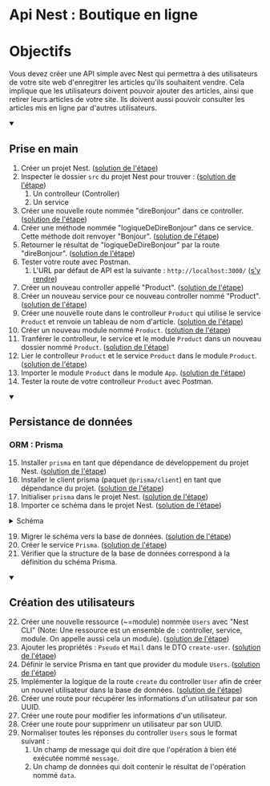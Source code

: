 # Api Nest : Boutique en ligne

# Objectifs

Vous devez créer une API simple avec Nest qui permettra à des utilisateurs de votre site web d'enregitrer les articles qu'ils souhaitent vendre. Cela implique que les utilisateurs doivent pouvoir ajouter des articles, ainsi que retirer leurs articles de votre site. Ils doivent aussi pouvoir consulter les articles mis en ligne par d'autres utilisateurs.

<details open><summary><h2>Prise en main</h2></summary>

1. Créer un projet Nest. ([solution de l'étape](https://github.com/benjGam/E-Commerce-API-NW/tree/01-cr%C3%A9er-un-projet-nest))
2. Inspecter le dossier `src` du projet Nest pour trouver : ([solution de l'étape](https://github.com/benjGam/E-Commerce-API-NW/tree/02-inspecter-src))
   1. Un controlleur (Controller)
   2. Un service
3. Créer une nouvelle route nommée "direBonjour" dans ce controller. ([solution de l'étape](https://github.com/benjGam/E-Commerce-API-NW/tree/03-cr%C3%A9er-une-route))
4. Créer une méthode nommée "logiqueDeDireBonjour" dans ce service. Cette méthode doit renvoyer "Bonjour". ([solution de l'étape](https://github.com/benjGam/E-Commerce-API-NW/tree/04-cr%C3%A9er-une-m%C3%A9thode-dans-un-service))
5. Retourner le résultat de "logiqueDeDireBonjour" par la route "direBonjour". ([solution de l'étape](https://github.com/benjGam/E-Commerce-API-NW/tree/05-retourner-le-resultat))
6. Tester votre route avec Postman.
   1. L'URL par défaut de API est la suivante : `http://localhost:3000/` ([s'y rendre](http://localhost:3000/))
7. Créer un nouveau controller appellé "Product". ([solution de l'étape](https://github.com/benjGam/E-Commerce-API-NW/tree/07-cr%C3%A9er-un-controller))
8. Créer un nouveau service pour ce nouveau controller nommé "Product". ([solution de l'étape](https://github.com/benjGam/E-Commerce-API-NW/tree/08-cr%C3%A9er-un-service))
9. Créer une nouvelle route dans le controlleur `Product` qui utilise le service `Product` et renvoie un tableau de nom d'article. ([solution de l'étape](https://github.com/benjGam/E-Commerce-API-NW/tree/09-cr%C3%A9er-une-route))
10. Créer un nouveau module nommé `Product`. ([solution de l'étape](https://github.com/benjGam/E-Commerce-API-NW/tree/10-cr%C3%A9er-un-module-product))
11. Tranférer le controlleur, le service et le module `Product` dans un nouveau dossier nommé `Product`. ([solution de l'étape](https://github.com/benjGam/E-Commerce-API-NW/tree/11-transf%C3%A9rer-dans-un-dossier))
12. Lier le controlleur `Product` et le service `Product` dans le module `Product`. ([solution de l'étape](https://github.com/benjGam/E-Commerce-API-NW/tree/12-lier-controller-et-service-au-module))
13. Importer le module `Product` dans le module `App`. ([solution de l'étape](https://github.com/benjGam/E-Commerce-API-NW/tree/13-importer-module-product-dans-module-app))
14. Tester la route de votre controlleur `Product` avec Postman.
</details>

<details open><summary><h2>Persistance de données</h2></summary>

### ORM : Prisma

15. Installer `prisma` en tant que dépendance de développement du projet Nest. ([solution de l'étape](https://github.com/benjGam/E-Commerce-API-NW/tree/15-installer-prisma))
16. Installer le client prisma (paquet `@prisma/client`) en tant que dépendance du projet. ([solution de l'étape](https://github.com/benjGam/E-Commerce-API-NW/tree/16-installer-le-client-prisma))
17. Initialiser `prisma` dans le projet Nest. ([solution de l'étape](https://github.com/benjGam/E-Commerce-API-NW/tree/17-initialiser-prisma))
18. Importer ce schéma dans le projet Nest. ([solution de l'étape](https://github.com/benjGam/E-Commerce-API-NW/tree/18-importer-le-sch%C3%A9ma))
<details>  
<summary>Schéma</summary>

```prisma
generator client {
  provider = "prisma-client-js"
}

datasource db {
  provider = "postgresql"
  url      = env("DB_URL")
}

model Products {
  UUID        String @id(map: "products_uuid") @unique() @default(uuid()) @db.VarChar(36) //UUIDv4
  Name        String @db.VarChar(50)
  Price       Int
  Description String @db.Text()
  authorUUID  String @db.VarChar(36) // Ref to UUIDv4
  Author      Users  @relation(map: "product_author", fields: [authorUUID], references: [UUID])
}

model Users {
  UUID     String     @id(map: "users_uuid") @unique() @default(uuid()) @db.VarChar(36) //UUIDv4
  Pseudo   String     @unique() @db.VarChar(50)
  Mail     String     @unique() @db.VarChar(75)
  Products Products[]
}
```

</details>

19. Migrer le schéma vers la base de données. ([solution de l'étape](https://github.com/benjGam/E-Commerce-API-NW/tree/19-migrer-le-sch%C3%A9ma))
20. Créer le service `Prisma`. ([solution de l'étape](https://github.com/benjGam/E-Commerce-API-NW/tree/20-cr%C3%A9er-le-service-prisma)) 
21. Vérifier que la structure de la base de données correspond à la définition du schéma Prisma.

</details>

<details open><summary><h2>Création des utilisateurs</h2></summary>

22. Créer une nouvelle ressource (~=module) nommée `Users` avec "Nest CLI" (Note: Une ressource est un ensemble de : controller, service, module. On appelle aussi cela un module). ([solution de l'étape](https://github.com/benjGam/E-Commerce-API-NW/tree/22-cr%C3%A9er-ressource-users)) 
23. Ajouter les propriétés : `Pseudo` et `Mail` dans le DTO `create-user`. ([solution de l'étape](https://github.com/benjGam/E-Commerce-API-NW/tree/23-ajouter-les-propri%C3%A9t%C3%A9s-au-dto)) 
24. Définir le service Prisma en tant que provider du module `Users`. ([solution de l'étape](https://github.com/benjGam/E-Commerce-API-NW/tree/24-utiliser-le-service-prisma-comme-provider)) 
25. Implémenter la logique de la route `create` du controller `User` afin de créer un nouvel utilisateur dans la base de données. ([solution de l'étape](https://github.com/benjGam/E-Commerce-API-NW/tree/25-impl%C3%A9menter-la-logique-de-la-route-create)) 
26. Créer une route pour récupérer les informations d'un utilisateur par son UUID.
27. Créer une route pour modifier les informations d'un utilisateur.
28. Créer une route pour supprimenr un utilisateur par son UUID.
29. Normaliser toutes les réponses du controller `Users` sous le format suivant : 
    1. Un champ de message qui doit dire que l'opération à bien été exécutée nommé `message`.
    2. Un champ de données qui doit contenir le résultat de l'opération nommé `data`.

</details>